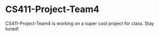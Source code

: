 # CS411-Project-Team4
CS411-Project-Team4 is working on a super cool project for class. Stay tuned!
